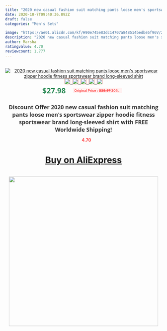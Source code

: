 ```yaml
---
title: "2020 new casual fashion suit matching pants loose men's sportswear zipper hoodie fitness sportswear brand long-sleeved shirt"
date: 2020-10-7T09:40:36.892Z
draft: false
categories: "Men's Sets"

image: "https://ae01.alicdn.com/kf/H90e745e83dc14707a848514bedbe5f96V/2020-new-casual-fashion-suit-matching-pants-loose-men-s-sportswear-zipper-hoodie-fitness-sportswear-brand.jpg"
description: "2020 new casual fashion suit matching pants loose men's sportswear zipper hoodie fitness sportswear brand long-sleeved shirt"
author: Marsha
ratingvalue: 4.70
reviewcount: 1.777
---
```

<br>
<div style="text-align: center;">
<a href="https://s.click.aliexpress.com/e/_AKZeAp" target="_blank" rel="nofollow noopener noreferrer"><img alt="2020 new casual fashion suit matching pants loose men's sportswear zipper hoodie fitness sportswear brand long-sleeved shirt" class="magnifier-image" src="https://ae01.alicdn.com/kf/H90e745e83dc14707a848514bedbe5f96V/2020-new-casual-fashion-suit-matching-pants-loose-men-s-sportswear-zipper-hoodie-fitness-sportswear-brand.jpg_640x640.jpg">
<br>
<img style="border:1px solid salmon" src="https://ae01.alicdn.com/kf/H90e745e83dc14707a848514bedbe5f96V/2020-new-casual-fashion-suit-matching-pants-loose-men-s-sportswear-zipper-hoodie-fitness-sportswear-brand.jpg_120x120.jpg">&nbsp;&nbsp;<img style="border:1px solid salmon" src="https://ae01.alicdn.com/kf/H7acdf235a691454181cecc61baf0878cO/2020-new-casual-fashion-suit-matching-pants-loose-men-s-sportswear-zipper-hoodie-fitness-sportswear-brand.jpg_120x120.jpg">&nbsp;&nbsp;<img style="border:1px solid salmon" src="https://ae01.alicdn.com/kf/H0dae61bee6f548ec82dcd7f2a0f45d9cG/2020-new-casual-fashion-suit-matching-pants-loose-men-s-sportswear-zipper-hoodie-fitness-sportswear-brand.jpg_120x120.jpg">&nbsp;&nbsp;<img style="border:1px solid salmon" src="https://ae01.alicdn.com/kf/Hec8c7ce48e554c989fc56e5709f3cd78r/2020-new-casual-fashion-suit-matching-pants-loose-men-s-sportswear-zipper-hoodie-fitness-sportswear-brand.jpg_120x120.jpg">&nbsp;&nbsp;<img style="border:1px solid salmon" src="https://ae01.alicdn.com/kf/H99e6566ae7644bc5ab1a4c1cded6e680Z/2020-new-casual-fashion-suit-matching-pants-loose-men-s-sportswear-zipper-hoodie-fitness-sportswear-brand.jpg_120x120.jpg"></a></div><br0>
<div style="text-align: center;"><span style="background-color: white; border: 0px; box-sizing: border-box; color: seagreen; display: inline-block; font-family: &quot;open sans&quot; , &quot;arial&quot; , &quot;helvetica&quot; , sans-serif , &quot;heiti&quot;; font-size: 24px; font-stretch: inherit; font-weight: 700; line-height: inherit; margin: 0px 10px 0px 0px; padding: 0px; vertical-align: middle;">$27.98 </span>
<span style="background: rgb(255 , 241 , 241); border-radius: 3px; border: 0px; box-sizing: border-box; color: #ff4747; display: inline-block; font-family: inherit; font-size: 12px; font-stretch: inherit; font-style: inherit; font-variant: inherit; font-weight: 600; line-height: inherit; margin: 0px; padding: 2px 5px; transform: scale(0.9); vertical-align: middle;">Original Price : <b style="text-decoration: line-through;">$39.97 </b> 30%&nbsp;&nbsp;</span></div>
<h1 style="color: #333333; display: inline-block; font-family: &quot;open sans&quot; , &quot;arial&quot; , &quot;helvetica&quot; , sans-serif , &quot;heiti&quot;; font-size: 18px; font-stretch: inherit; font-weight: 700; text-align: center;">Discount Offer 2020 new casual fashion suit matching pants loose men's sportswear zipper hoodie fitness sportswear brand long-sleeved shirt with FREE Worldwide Shipping!</h1>
<div style="color: #ff4747; text-align: center;">
<img src="https://4.bp.blogspot.com/-M0ZcTcb-5uY/XleCXlxnR4I/AAAAAAAAAEc/OrjgMkXV1oMQFaCRZj5HQwOCBcu3w1FegCPcBGAYYCw/s1600/star.png" style="height: 15px;">&nbsp;<b>4.70</b></div>
<div class="button_cont" align="center"><a class="buynow_a" href="https://s.click.aliexpress.com/e/_AKZeAp" target="_blank" rel="nofollow noopener noreferrer"><H1>Buy on AliExpress</H1></a></div><br>
<div class="separator" style="clear: both; text-align: center;">
<img src="https://lh3.googleusercontent.com/-pTy5HemUv9M/XlePHvY0dAI/AAAAAAAAAE4/0nX5iRUoIWY8eMW9Dpxeirr157OZliDIgCLcBGAsYHQ/s1600/badge.gif" width="480">
</div>
